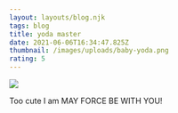 ```yaml
---
layout: layouts/blog.njk
tags: blog
title: yoda master
date: 2021-06-06T16:34:47.825Z
thumbnail: /images/uploads/baby-yoda.png
rating: 5
---
```

<img src="{{ thumbnail | url }}"/>

Too cute I am
MAY FORCE BE WITH YOU!